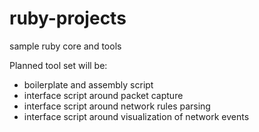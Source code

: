 # ruby-projects
sample ruby core and tools

Planned tool set will be:
+ boilerplate and assembly script
+ interface script around packet capture
+ interface script around network rules parsing
+ interface script around visualization of network events
